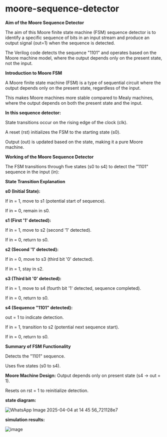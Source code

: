 # moore-sequence-detector

**Aim of the Moore Sequence Detector**

The aim of this Moore finite state machine (FSM) sequence detector is to identify a specific sequence of bits in an input stream and produce an output signal (out=1) when the sequence is detected. 

The Verilog code detects the sequence "1101" and operates based on the Moore machine model, where the output depends only on the present state, not the input.

**Introduction to Moore FSM**

A Moore finite state machine (FSM) is a type of sequential circuit where the output depends only on the present state, regardless of the input. 

This makes Moore machines more stable compared to Mealy machines, where the output depends on both the present state and the input.

**In this sequence detector:**

State transitions occur on the rising edge of the clock (clk).

A reset (rst) initializes the FSM to the starting state (s0).

Output (out) is updated based on the state, making it a pure Moore machine.

**Working of the Moore Sequence Detector**

The FSM transitions through five states (s0 to s4) to detect the "1101" sequence in the input (in):

**State Transition Explanation**

**s0 (Initial State):**

If in = 1, move to s1 (potential start of sequence).

If in = 0, remain in s0.

**s1 (First '1' detected):**

If in = 1, move to s2 (second '1' detected).

If in = 0, return to s0.

**s2 (Second '1' detected):**

If in = 0, move to s3 (third bit '0' detected).

If in = 1, stay in s2.

**s3 (Third bit '0' detected):**

If in = 1, move to s4 (fourth bit '1' detected, sequence completed).

If in = 0, return to s0.

**s4 (Sequence "1101" detected):**

out = 1 to indicate detection.

If in = 1, transition to s2 (potential next sequence start).

If in = 0, return to s0.

**Summary of FSM Functionality**

Detects the "1101" sequence.

Uses five states (s0 to s4).

**Moore Machine Design:** Output depends only on present state (s4 → out = 1).

Resets on rst = 1 to reinitialize detection.

**state diagram:**

![WhatsApp Image 2025-04-04 at 14 45 56_721128e7](https://github.com/user-attachments/assets/2e09238f-4fe0-46df-8030-c7ae7d76e4e7)

**simulation results:**

![image](https://github.com/user-attachments/assets/67168eb8-5e62-487c-80fc-8d1a3fcf2de8)
